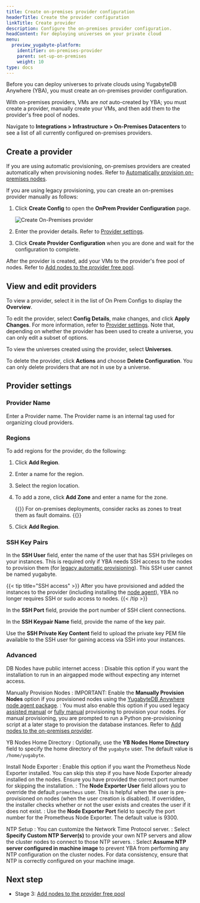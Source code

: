 ```yaml
---
title: Create on-premises provider configuration
headerTitle: Create the provider configuration
linkTitle: Create provider
description: Configure the on-premises provider configuration.
headContent: For deploying universes on your private cloud
menu:
  preview_yugabyte-platform:
    identifier: on-premises-provider
    parent: set-up-on-premises
    weight: 10
type: docs
---
```


Before you can deploy universes to private clouds using YugabyteDB Anywhere (YBA), you must create an on-premises provider configuration.

With on-premises providers, VMs are _not_ auto-created by YBA; you must create a provider, manually create your VMs, and then add them to the provider's free pool of nodes.

Navigate to **Integrations > Infrastructure > On-Premises Datacenters** to see a list of all currently configured on-premises providers.

## Create a provider

If you are using automatic provisioning, on-premises providers are created automatically when provisioning nodes. Refer to [Automatically provision on-premises nodes](../../prepare/server-nodes-software/software-on-prem/).

If you are using legacy provisioning, you can create an on-premises provider manually as follows:

1. Click **Create Config** to open the **OnPrem Provider Configuration** page.

    ![Create On-Premises provider](/images/yb-platform/config/yba-onp-config-create.png)

1. Enter the provider details. Refer to [Provider settings](#provider-settings).

1. Click **Create Provider Configuration** when you are done and wait for the configuration to complete.

After the provider is created, add your VMs to the provider's free pool of nodes. Refer to [Add nodes to the provider free pool](../on-premises-nodes/).

## View and edit providers

To view a provider, select it in the list of On Prem Configs to display the **Overview**.

To edit the provider, select **Config Details**, make changes, and click **Apply Changes**. For more information, refer to [Provider settings](#provider-settings). Note that, depending on whether the provider has been used to create a universe, you can only edit a subset of options.

To view the universes created using the provider, select **Universes**.

To delete the provider, click **Actions** and choose **Delete Configuration**. You can only delete providers that are not in use by a universe.

## Provider settings

### Provider Name

Enter a Provider name. The Provider name is an internal tag used for organizing cloud providers.

### Regions

To add regions for the provider, do the following:

1. Click **Add Region**.

1. Enter a name for the region.

1. Select the region location.

1. To add a zone, click **Add Zone** and enter a name for the zone.

    {{<tip title="Rack awareness">}}
For on-premises deployments, consider racks as zones to treat them as fault domains.
    {{</tip>}}

1. Click **Add Region**.

### SSH Key Pairs

In the **SSH User** field, enter the name of the user that has SSH privileges on your instances. This is required only if YBA needs SSH access to the nodes to provision them (for [legacy automatic provisioning](../../prepare/server-nodes-software/software-on-prem-auto/)). This SSH user cannot be named yugabyte.

{{< tip title="SSH access" >}}
After you have provisioned and added the instances to the provider (including installing the [node agent](/stable/faq/yugabyte-platform/#node-agent)), YBA no longer requires SSH or sudo access to nodes.
{{< /tip >}}

In the **SSH Port** field, provide the port number of SSH client connections.

In the **SSH Keypair Name** field, provide the name of the key pair.

Use the **SSH Private Key Content** field to upload the private key PEM file available to the SSH user for gaining access via SSH into your instances.

### Advanced

DB Nodes have public internet access
: Disable this option if you want the installation to run in an airgapped mode without expecting any internet access.

Manually Provision Nodes
: IMPORTANT: Enable the **Manually Provision Nodes** option if you provisioned nodes using the [YugabyteDB Anywhere node agent package](../../prepare/server-nodes-software/software-on-prem/).
: You must also enable this option if you used legacy [assisted manual](../../prepare/server-nodes-software/software-on-prem-assist/) or [fully manual](../../prepare/server-nodes-software/software-on-prem-manual/) provisioning to provision your nodes. For manual provisioning, you are prompted to run a Python pre-provisioning script at a later stage to provision the database instances. Refer to [Add nodes to the on-premises provider](../on-premises-nodes/).

YB Nodes Home Directory
: Optionally, use the **YB Nodes Home Directory** field to specify the home directory of the `yugabyte` user. The default value is `/home/yugabyte`.

Install Node Exporter
: Enable this option if you want the Prometheus Node Exporter installed. You can skip this step if you have Node Exporter already installed on the nodes. Ensure you have provided the correct port number for skipping the installation.
: The **Node Exporter User** field allows you to override the default `prometheus` user. This is helpful when the user is pre-provisioned on nodes (when the user creation is disabled). If overridden, the installer checks whether or not the user exists and creates the user if it does not exist.
: Use the **Node Exporter Port** field to specify the port number for the Prometheus Node Exporter. The default value is 9300.

NTP Setup
: You can customize the Network Time Protocol server.
: Select **Specify Custom NTP Server(s)** to provide your own NTP servers and allow the cluster nodes to connect to those NTP servers.
: Select **Assume NTP server configured in machine image** to prevent YBA from performing any NTP configuration on the cluster nodes. For data consistency, ensure that NTP is correctly configured on your machine image.

## Next step

- Stage 3: [Add nodes to the provider free pool](../on-premises-nodes/)
